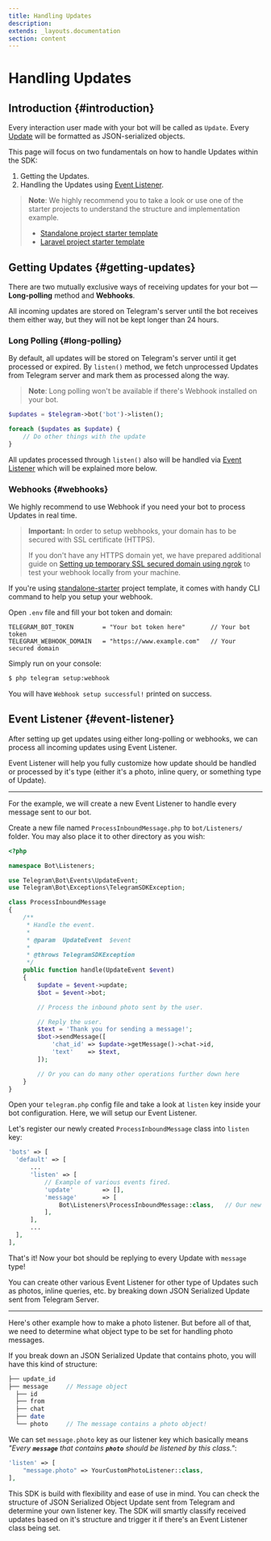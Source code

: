 ```yaml
---
title: Handling Updates
description:
extends: _layouts.documentation
section: content
---
```


# Handling Updates

## Introduction {#introduction}

Every interaction user made with your bot will be called as `Update`. Every [Update](https://core.telegram.org/bots/api#update) will be formatted as JSON-serialized objects.

This page will focus on two fundamentals on how to handle Updates within the SDK:

1. Getting the Updates.
2. Handling the Updates using [Event Listener](#event-listener).

> **Note**: We highly recommend you to take a look or use one of the starter projects to understand the structure and implementation example.
>
> - [Standalone project starter template](https://github.com/telegram-bot-sdk/standalone-starter)
> - [Laravel project starter template](https://github.com/telegram-bot-sdk/laravel-starter)

## Getting Updates {#getting-updates}

There are two mutually exclusive ways of receiving updates for your bot — **Long-polling** method and **Webhooks**.

All incoming updates are stored on Telegram's server until the bot receives them either way, but they will not be kept longer than 24 hours.

### Long Polling {#long-polling}

By default, all updates will be stored on Telegram's server until it get processed or expired. By `listen()` method, we fetch unprocessed Updates from Telegram server and mark them as processed along the way.

> **Note**: Long polling won't be available if there's Webhook installed on your bot.

```php
$updates = $telegram->bot('bot')->listen();

foreach ($updates as $update) {
    // Do other things with the update
}
```

All updates processed through `listen()` also will be handled via [Event Listener](#event-listener) which will be explained more below.

### Webhooks {#webhooks}

We highly recommend to use Webhook if you need your bot to process Updates in real time.

> **Important:** In order to setup webhooks, your domain has to be secured with SSL certificate (HTTPS).
>
> If you don't have any HTTPS domain yet, we have prepared additional guide on [Setting up temporary SSL secured domain using ngrok](#) to test your webhook locally from your machine.

If you're using [standalone-starter](https://github.com/telegram-bot-sdk/standalone-starter) project template, it comes with handy CLI command to help you setup your webhook.

Open `.env` file and fill your bot token and domain:

```env
TELEGRAM_BOT_TOKEN        = "Your bot token here"       // Your bot token
TELEGRAM_WEBHOOK_DOMAIN   = "https://www.example.com"   // Your secured domain
```

Simply run on your console:

```bash
$ php telegram setup:webhook
```

You will have `Webhook setup successful!` printed on success.

## Event Listener {#event-listener}

After setting up get updates using either long-polling or webhooks, we can process all incoming updates using Event Listener.

Event Listener will help you fully customize how update should be handled or processed by it's type (either it's a photo, inline query, or something type of Update).

---

For the example, we will create a new Event Listener to handle every message sent to our bot.

Create a new file named `ProcessInboundMessage.php` to `bot/Listeners/` folder. You may also place it to other directory as you wish:

```php
<?php

namespace Bot\Listeners;

use Telegram\Bot\Events\UpdateEvent;
use Telegram\Bot\Exceptions\TelegramSDKException;

class ProcessInboundMessage
{
    /**
     * Handle the event.
     *
     * @param  UpdateEvent  $event
     *
     * @throws TelegramSDKException
     */
    public function handle(UpdateEvent $event)
    {
        $update = $event->update;
        $bot = $event->bot;

        // Process the inbound photo sent by the user.

        // Reply the user.
        $text = 'Thank you for sending a message!';
        $bot->sendMessage([
            'chat_id' => $update->getMessage()->chat->id,
            'text'    => $text,
        ]);

        // Or you can do many other operations further down here
    }
}
```

Open your `telegram.php` config file and take a look at `listen` key inside your bot configuration. Here, we will setup our Event Listener.

Let's register our newly created `ProcessInboundMessage` class into `listen` key:

```php
'bots' => [
  'default' => [
      ...
      'listen' => [
          // Example of various events fired.
          'update'        => [],
          'message'       => [
              Bot\Listeners\ProcessInboundMessage::class,   // Our new listener
          ],
      ],
      ...
  ],
],
```

That's it! Now your bot should be replying to every Update with `message` type!

You can create other various Event Listener for other type of Updates such as photos, inline queries, etc. by breaking down JSON Serialized Update sent from Telegram Server.

---

Here's other example how to make a photo listener. But before all of that, we need to determine what object type to be set for handling photo messages.

If you break down an JSON Serialized Update that contains photo, you will have this kind of structure:

```php
├── update_id
├── message     // Message object
  ├── id
  ├── from
  ├── chat
  ├── date
  └── photo     // The message contains a photo object!
```

We can set `message.photo` key as our listener key which basically means _"Every **`message`** that contains **`photo`** should be listened by this class."_:

```php
'listen' => [
    "message.photo" => YourCustomPhotoListener::class,
],
```

This SDK is build with flexibility and ease of use in mind. You can check the structure of JSON Serialized Object Update sent from Telegram and determine your own listener key. The SDK will smartly classify received updates based on it's structure and trigger it if there's an Event Listener class being set.
